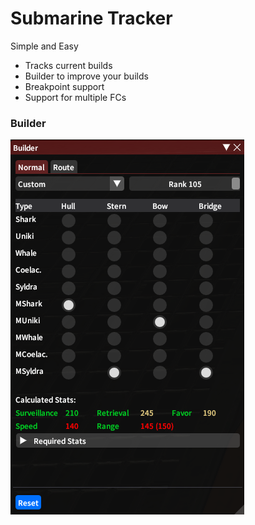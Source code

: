 # Submarine Tracker

Simple and Easy  
+ Tracks current builds  
+ Builder to improve your builds  
+ Breakpoint support
+ Support for multiple FCs  

### Builder
![builder](SubmarineTracker/images/builder.png)
